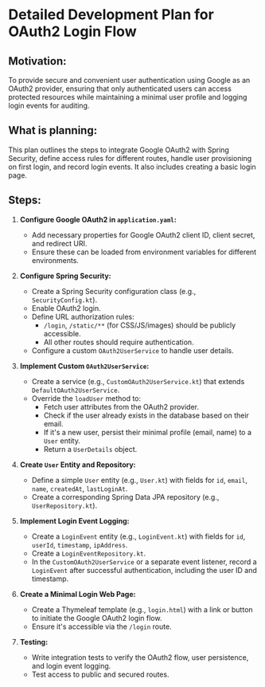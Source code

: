 # Detailed Development Plan for OAuth2 Login Flow

## Motivation:
To provide secure and convenient user authentication using Google as an OAuth2 provider, ensuring that only authenticated users can access protected resources while maintaining a minimal user profile and logging login events for auditing.

## What is planning:
This plan outlines the steps to integrate Google OAuth2 with Spring Security, define access rules for different routes, handle user provisioning on first login, and record login events. It also includes creating a basic login page.

## Steps:

1.  **Configure Google OAuth2 in `application.yaml`:**
    *   Add necessary properties for Google OAuth2 client ID, client secret, and redirect URI.
    *   Ensure these can be loaded from environment variables for different environments.

2.  **Configure Spring Security:**
    *   Create a Spring Security configuration class (e.g., `SecurityConfig.kt`).
    *   Enable OAuth2 login.
    *   Define URL authorization rules:
        *   `/login`, `/static/**` (for CSS/JS/images) should be publicly accessible.
        *   All other routes should require authentication.
    *   Configure a custom `OAuth2UserService` to handle user details.

3.  **Implement Custom `OAuth2UserService`:**
    *   Create a service (e.g., `CustomOAuth2UserService.kt`) that extends `DefaultOAuth2UserService`.
    *   Override the `loadUser` method to:
        *   Fetch user attributes from the OAuth2 provider.
        *   Check if the user already exists in the database based on their email.
        *   If it's a new user, persist their minimal profile (email, name) to a `User` entity.
        *   Return a `UserDetails` object.

4.  **Create `User` Entity and Repository:**
    *   Define a simple `User` entity (e.g., `User.kt`) with fields for `id`, `email`, `name`, `createdAt`, `lastLoginAt`.
    *   Create a corresponding Spring Data JPA repository (e.g., `UserRepository.kt`).

5.  **Implement Login Event Logging:**
    *   Create a `LoginEvent` entity (e.g., `LoginEvent.kt`) with fields for `id`, `userId`, `timestamp`, `ipAddress`.
    *   Create a `LoginEventRepository.kt`.
    *   In the `CustomOAuth2UserService` or a separate event listener, record a `LoginEvent` after successful authentication, including the user ID and timestamp.

6.  **Create a Minimal Login Web Page:**
    *   Create a Thymeleaf template (e.g., `login.html`) with a link or button to initiate the Google OAuth2 login flow.
    *   Ensure it's accessible via the `/login` route.

7.  **Testing:**
    *   Write integration tests to verify the OAuth2 flow, user persistence, and login event logging.
    *   Test access to public and secured routes.
